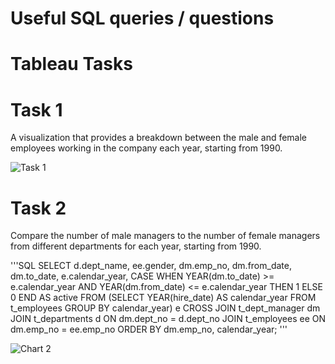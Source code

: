 # Useful SQL queries / questions

# Tableau Tasks
# Task 1
A visualization that provides a breakdown between the male and female employees working in the company each year, starting from 1990.


![Task 1](https://user-images.githubusercontent.com/107760647/192154919-b9125dae-b211-446a-8291-f3754624313d.png)

# Task 2
Compare the number of male managers to the number of female managers from different departments for each year, starting from 1990.

'''SQL
SELECT 
    d.dept_name,
    ee.gender,
    dm.emp_no,
    dm.from_date,
    dm.to_date,
    e.calendar_year,
    CASE
        WHEN YEAR(dm.to_date) >= e.calendar_year AND YEAR(dm.from_date) <= e.calendar_year THEN 1
        ELSE 0
    END AS active
FROM
    (SELECT 
        YEAR(hire_date) AS calendar_year
    FROM
        t_employees
    GROUP BY calendar_year) e
        CROSS JOIN
    t_dept_manager dm
        JOIN
    t_departments d ON dm.dept_no = d.dept_no
        JOIN 
    t_employees ee ON dm.emp_no = ee.emp_no
ORDER BY dm.emp_no, calendar_year;
'''

![Chart 2](https://user-images.githubusercontent.com/107760647/192645106-0532022a-5385-4166-8483-bc6b01cac4ea.png)
